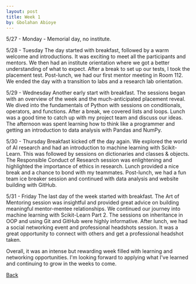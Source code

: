 ```yaml
---
layout: post
title: Week 1
by: Gbolahan Abioye
---
```


5/27 - Monday - Memorial day, no institute.

5/28 - Tuesday
The day started with breakfast, followed by a warm welcome and introductions. It was exciting to meet all the participants and mentors. We then had an institute orientation where we got a better understanding of what to expect. After a break to set up our tests, I took the placement test. Post-lunch, we had our first mentor meeting in Room 112. We ended the day with a transition to labs and a research lab orientation.

5/29 - Wednesday
Another early start with breakfast. The sessions began with an overview of the week and the much-anticipated placement reveal. We dived into the fundamentals of Python with sessions on conditionals, operators, and functions. After a break, we covered lists and loops. Lunch was a good time to catch up with my project team and discuss our ideas. The afternoon was spent learning how to think like a programmer and getting an introduction to data analysis with Pandas and NumPy.

5/30 - Thursday
Breakfast kicked off the day again. We explored the world of AI research and had an introduction to machine learning with Scikit-Learn. This was followed by sessions on dictionaries and classes & objects. The Responsible Conduct of Research session was enlightening and highlighted the importance of ethics in research. Lunch provided a nice break and a chance to bond with my teammates. Post-lunch, we had a fun team ice breaker session and continued with data analysis and website building with GitHub.

5/31 - Friday
The last day of the week started with breakfast. The Art of Mentoring session was insightful and provided great advice on building meaningful mentor-mentee relationships. We continued our journey into machine learning with Scikit-Learn Part 2. The sessions on inheritance in OOP and using Git and GitHub were highly informative. After lunch, we had a social networking event and professional headshots session. It was a great opportunity to connect with others and get a professional headshot taken.

Overall, it was an intense but rewarding week filled with learning and networking opportunities. I'm looking forward to applying what I've learned and continuing to grow in the weeks to come.

[Back](./)
